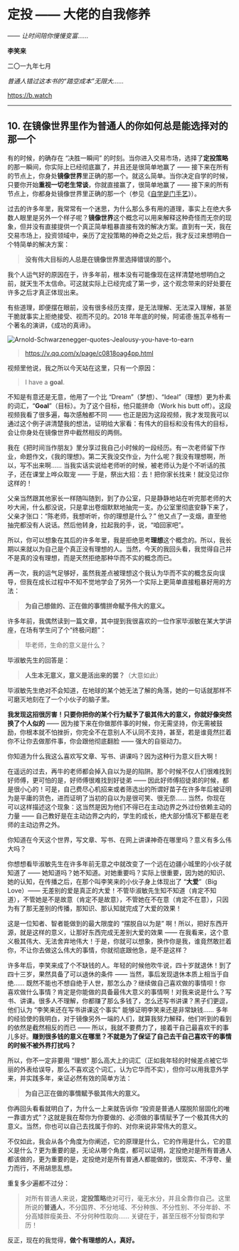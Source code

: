 # 定投 —— 大佬的自我修养

*—— 让时间陪你慢慢变富……*

**李笑来**

二〇一九年七月

*普通人错过这本书的“踏空成本”无限大……*

https://b.watch

------

## 10. 在镜像世界里作为普通人的你如何总是能选择对的那一个

有的时候，的确存在 “决胜一瞬间” 的时刻。当你进入交易市场，选择了**定投策略**的那一瞬间，你实际上已经彻底赢了，并且还是很简单地赢了 —— 接下来在所有的节点上，你身处**镜像世界**里正确的那一个。就这么简单。当你决定自学的时候，只要你开始**重视一切老生常谈**，你就直接赢了，很简单地赢了 —— 接下来的所有节点上，你都身处镜像世界里正确的那一个（参见《[自学是门手艺](https://github.com/selfteaching/the-craft-of-selfteaching)》）。

过去的许多年里，我常常有一个迷思，为什么那么多有用的道理，事实上在绝大多数人眼里是另外一个样子呢？**镜像世界**这个概念可以用来解释这种奇怪而无奈的现象，但并没有直接提供一个真正简单粗暴直接有效的解决方案。直到有一天，我在交易市场上，投资领域中，亲历了定投策略的神奇之处之后，我才反过来想明白一个特简单的解决方案：

> **没有伟大目标的人总是在镜像世界里选择错误的那个。**

我个人运气好的原因在于，许多年前，根本没有可能像现在这样清楚地想明白之前，就天生不太信命。可这就实际上已经完成了第一步，这个观念带来的好处要在许多之后才真正体现出来。

有些道理，即便摆在眼前，没有很多经历支撑，是无法理解、无法深入理解，甚至干脆就事实上拒绝接受、视而不见的。2018 年年底的时候，阿诺德·施瓦辛格有一个著名的演讲，《成功的真谛》。

![Arnold-Schwarzenegger-quotes-Jealousy-you-have-to-earn](/Users/joker/github/xiaolai/regular-investing-in-box/images/Arnold-Schwarzenegger-quotes-Jealousy-you-have-to-earn.jpg)

> https://v.qq.com/x/page/c0818oag4pp.html

视频里他说，我之所以今天站在这里，只有一个原因：

> I have a **goal**. 

不知是有意还是无意，他用了一个比 “Dream”（梦想）、“Ideal”（理想）更为朴素的词汇，“**Goal**”（目标）。为了这个目标，他只能拼命（Work his butt off）。这段视频我看了很多遍，每次感触都不同 —— 也正是因为这段视频，我才发现我可以通过这个例子讲清楚我的想法，证明给大家看：有伟大的目标和没有伟大的目标，会让你身处在镜像世界中截然相反的两侧。

我在《把时间当作朋友》里分享过我自己小时候的一段经历。有一次老师留下作业，命题作文，《我的理想》。第二天我没交作业，为什么呢？我没有理想啊，所以，写不出来啊…… 当我实话实说给老师听的时候，被老师认为是个不听话的孩子，还在课堂上哗众取宠 —— 于是，祭出大招：去！把你家长找来！就没见过你这样的！

父亲当然跟其他家长一样随叫随到，到了办公室，只是静静地站在听完那老师的大吵大闹，什么都没说，只是拿出卷烟默默地抽完一支。办公室里彻底安静下来了，父亲才张口：“陈老师，我想听听，你的理想是什么？” 他又点了一支烟，直至他抽完都没有人说话。然后他转身，拉起我的手，说，“咱回家吧”。

所以，你可以想象在其后的许多年里，我是拒绝思考**理想**这个概念的。所以，我长期以来就以为自己是个真正没有理想的人。当然，今天的我回头看，我觉得自己并不是真的没有理想，而是天然拒绝那种华而不实的概念而已。

再一次，我的运气足够好，虽然我差点被理想这个我认为华而不实的概念反向误导，但我在成长过程中不知不觉地学会了另外一个实际上更简单直接粗暴好用的方法：

> **为自己想做的、正在做的事情拼命赋予伟大的意义。**

许多年前，我偶然读到一篇文章，其中提到我很喜欢的一位作家毕淑敏在某大学讲座，在场有学生问了个“终极问题”：

> 毕老师，生命的意义是什么？

毕淑敏先生的回答是：

> **人生本无意义，意义是活出来的罢？**（大意如此）

毕淑敏先生绝对不会知道，在地球的某个她无法了解的角落，她的一句话就那样不可磨灭地刻在了一个小伙子的脑子里。

**我发现这招很厉害！只要你把你的某个行为赋予了极其伟大的意义，你就好像突然换了个人似的** —— 因为接下来在你做那件事的时候，你无需坚持，你无需被鼓励，你根本就不怕挫折，你完全不在意别人不认同不支持，甚至，若是谁竟然拦着你不让你去做那件事，你会跟他彻底翻脸 —— 强大的自驱动力。

你知道为什么我这么喜欢写文章、写书、讲课吗？因为这种行为意义巨大啊！

在遥远的过去，再牛的老师都会掉入自以为是的陷阱。那个时候不仅人们很难找到好师傅，更可怕的是，好师傅很难找到好徒弟 —— 因此好师傅招徒弟的时候，都是很小心的！可是，自己费尽心机招来或者筛选出的所谓好苗子在许多年后被证明为是平庸的货色，进而证明了当初的自以为是很可笑、很无奈…… 当然，你现在可以这样描述这个现象：这当然是因为他们不得已在主动边界之外过份依赖主动的力量 —— 自己教好是在主动边界之内的，学生的成长，绝大部分情况下都是在老师的主动边界之外。

你知道在今天这个世界，写文章、写书、在网上讲课神奇在哪里吗？意义有多么伟大吗？

你想想看毕淑敏先生在许多年前无意之中就改变了一个远在边疆小城里的小伙子就知道了 —— 她知道吗？她不知道。对她重要吗？实际上很重要，因为她的知识、她的认知，在传播之后，在那个叫李笑来的小伙子身上体现出了 “**大爱**”（Big Love）—— 无差别的爱是真正的大爱！不管毕淑敏先生知不知道（肯定不知道），不管她是不是故意（肯定不是故意），不管她在不在意（肯定不在意），只因为有了那无差别的传播，那知识、那认知就完成了大爱的效果！

这是一位知者、智者能做到的最大限度的 “摆脱自以为是” 啊！所以，把好东西开源，就是这样的意义，让那好东西完成无差别大爱的效果 —— 在我看来，这个意义极其伟大、无法舍弃地伟大！于是，你就可以想象，换作你是我，谁竟然敢拦着你，不让你去做这么伟大的事情，你就彻底跟他急，是不是这样？

许多年后，李笑来成了个不缺钱的人。年轻的时候他吹牛说，四十岁就退休！到了四十三岁，果然具备了可以退休的条件 —— 当然，事后发现退休本质上相当于自绝…… 既然不能也不想自绝于人世，那怎么办？继续做自己喜欢做的事情呗！你喜欢做什么事情？肯定是你能做的具备最伟大意义的事情啊！对我来说是什么？写书、讲课。很多人不理解，你都赚了那么多钱了，怎么还写书讲课？黑子们更逗，他们认为 “李笑来还在写书讲课这个事实” 能够证明李笑来还是非常缺钱…… 多年的经验使的我明白，对于镜像另外一端的人们，就算我努力解释，他们听到的看到的依然是截然相反的而已 —— 所以，我就不要费力了，接着干自己最喜欢干的事儿多好。**赚到很多钱的意义在哪里？不就是为了保证了自己去干自己喜欢干的事情的时候不被外界打扰吗？**

所以，你不一定非要用 “理想” 那么高大上的词汇（正如我年轻的时候差点被它华丽的外表给误导，那么不喜欢这个词汇，认为它华而不实），但你可以用我意外学来，并实践多年，亲证必然有效的简单方法：

> **为自己正在做的事情赋予极其伟大的意义。**

你再回头看看就明白了，为什么一上来就告诉你 “投资是普通人摆脱阶层固化的唯一靠谱方式”？这就是我在帮你为你要做的、必须做的事情赋予了一个极其伟大的意义。当然，你也可以自己去找属于你的、对你来说非常伟大的意义。

不仅如此，我会从各个角度为你阐述，它的原理是什么，它的作用是什么，它的意义是什么？更为重要的是，无论从哪个角度，都可以证明，定投绝对是所有普通人都该做的，更为重要的是，定投绝对是所有普通人都能做的，很现实、不浮夸、量力而行，不用胡思乱想。

重复多少遍都不过分：

> 对所有普通人来说，**定投策略**绝对可行，毫无水分，并且全靠你自己。这里所说的**普通人**，不分国界、不分地域、不分种族、不分性别、不分年龄、不分高矮胖瘦美丑、不分何种性取向…… 关键在于，甚至压根不分智商和学历！

反正，现在的我觉得，**做个有理想的人，真好。**